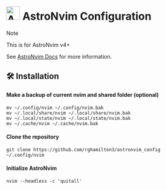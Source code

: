 # <img alt="AstroNvim Logo" src="https://astronvim.com/logo/astronvim.svg" width="36px" /> AstroNvim Configuration

> [!NOTE]
> This is for AstroNvim v4+

See [AstroNvim Docs](https://docs.astronvim.com) for more information.

## 🛠️ Installation

#### Make a backup of current nvim and shared folder (optional)

```shell
mv ~/.config/nvim ~/.config/nvim.bak
mv ~/.local/share/nvim ~/.local/share/nvim.bak
mv ~/.local/state/nvim ~/.local/state/nvim.bak
mv ~/.cache/nvim ~/.cache/nvim.bak
```

#### Clone the repository

```shell
git clone https://github.com/rghamilton3/astronvim_config ~/.config/nvim
```

#### Initialize AstroNvim

```shell
nvim --headless -c 'quitall'
```
